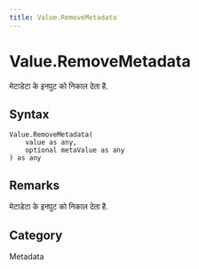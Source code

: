 ```yaml
---
title: Value.RemoveMetadata
---
```


# Value.RemoveMetadata


मेटाडेटा के इनपुट को निकाल देता है.


## Syntax

```powerquery
Value.RemoveMetadata(
    value as any,
    optional metaValue as any
) as any
```


## Remarks

मेटाडेटा के इनपुट को निकाल देता है.



## Category
Metadata
